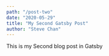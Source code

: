```yaml
---
path: "/post-two"
date: "2020-05-29"
title: "My Second Gatsby Post"
author: "Steve Chan"
---
```


This is my Second blog post in Gatsby
